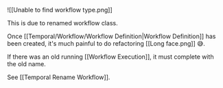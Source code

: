 ![[Unable to find workflow type.png]]

This is due to renamed workflow class.

Once [[Temporal/Workflow/Workflow Definition|Workflow Definition]] has been created, it's much painful to do refactoring [[Long face.png]] 😅.

If there was an old running [[Workflow Execution]], it must complete with the old name.

See [[Temporal Rename Workflow]].